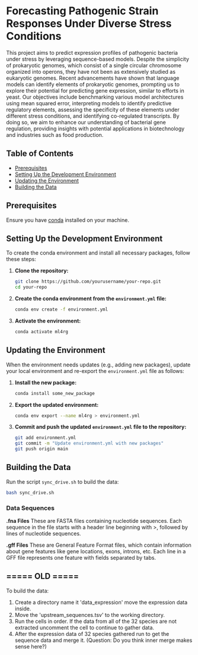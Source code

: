 
# Forecasting Pathogenic Strain Responses Under Diverse Stress Conditions

This project aims to predict expression profiles of pathogenic bacteria under stress by leveraging sequence-based models. Despite the simplicity of prokaryotic genomes, which consist of a single circular chromosome organized into operons, they have not been as extensively studied as eukaryotic genomes. Recent advancements have shown that language models can identify elements of prokaryotic genomes, prompting us to explore their potential for predicting gene expression, similar to efforts in yeast. Our objectives include benchmarking various model architectures using mean squared error, interpreting models to identify predictive regulatory elements, assessing the specificity of these elements under different stress conditions, and identifying co-regulated transcripts. By doing so, we aim to enhance our understanding of bacterial gene regulation, providing insights with potential applications in biotechnology and industries such as food production.

## Table of Contents
- [Prerequisites](#prerequisites)
- [Setting Up the Development Environment](#setting-up-the-development-environment)
- [Updating the Environment](#updating-the-environment)
- [Building the Data](#building-the-data)

## Prerequisites

Ensure you have [conda](https://docs.conda.io/projects/conda/en/latest/user-guide/install/index.html) installed on your machine.

## Setting Up the Development Environment

To create the conda environment and install all necessary packages, follow these steps:

1. **Clone the repository:**
   ```bash
   git clone https://github.com/yourusername/your-repo.git
   cd your-repo
   ```

2. **Create the conda environment from the `environment.yml` file:**
   ```bash
   conda env create -f environment.yml
   ```

3. **Activate the environment:**
   ```bash
   conda activate ml4rg
   ```

## Updating the Environment

When the environment needs updates (e.g., adding new packages), update your local environment and re-export the `environment.yml` file as follows:

1. **Install the new package:**
   ```bash
   conda install some_new_package
   ```

2. **Export the updated environment:**
   ```bash
   conda env export --name ml4rg > environment.yml
   ```

3. **Commit and push the updated `environment.yml` file to the repository:**
   ```bash
   git add environment.yml
   git commit -m "Update environment.yml with new packages"
   git push origin main
   ```

## Building the Data

Run the script `sync_drive.sh` to build the data:
```bash
bash sync_drive.sh
```
### Data Sequences

**.fna Files**
These are FASTA files containing nucleotide sequences. Each sequence in the file starts with a header line beginning with >, followed by lines of nucleotide sequences.

**.gff Files**
These are General Feature Format files, which contain information about gene features like gene locations, exons, introns, etc. Each line in a GFF file represents one feature with fields separated by tabs.

## ===== OLD =====
To build the data:
1. Create a directory name it 'data_expression' move the expression data inside.
2. Move the 'upstream_sequences.tsv' to the working directory.
3. Run the cells in order. If the data from all of the 32 species are not extracted uncomment the cell to continue to gather data.
4. After the expression data of 32 species gathered run to get the sequence data and merge it. (Question: Do you think inner merge makes sense here?)
